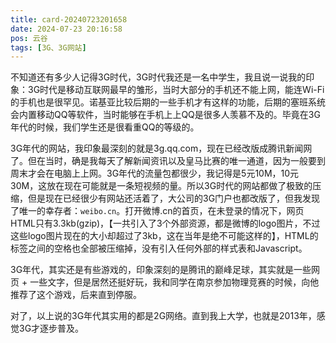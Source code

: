 ```yaml
---
title: card-20240723201658
date: 2024-07-23 20:16:58
pos: 云谷
tags: [3G、3G网站]
---
```

不知道还有多少人记得3G时代，3G时代我还是一名中学生，我且说一说我的印象：3G时代是移动互联网最早的雏形，当时大部分的手机还不能上网，能连Wi-Fi的手机也是很罕见。诺基亚比较后期的一些手机才有这样的功能，后期的塞班系统会内置移动QQ等软件，当时能够在手机上上QQ是很多人羡慕不及的。毕竟在3G年代的时候，我们学生还是很看重QQ的等级的。

3G年代的网站，我印象最深刻的就是3g.qq.com，现在已经改版成腾讯新闻网了。但在当时，确是我每天了解新闻资讯以及皇马比赛的唯一通道，因为一般要到周末才会在电脑上上网。3G年代的流量包都很少，我记得是5元10M，10元30M，这放在现在可能就是一条短视频的量。所以3G时代的网站都做了极致的压缩，但是现在已经很少有网站还活着了，大公司的3G门户也都改版了，但我发现了唯一的幸存者：`weibo.cn`。打开微博.cn的首页，在未登录的情况下，网页HTML只有3.3kb(gzip)，【一共引入了3个外部资源，都是微博的logo图片，不过这些logo图片现在的大小却超过了3kb，这在当年是绝不可能这样的】，HTML的标签之间的空格也全部被压缩掉，没有引入任何外部的样式表和Javascript。

3G年代，其实还是有些游戏的，印象深刻的是腾讯的巅峰足球，其实就是一些网页 + 一些文字，但是居然还挺好玩，我和同学在南京参加物理竞赛的时候，向他推荐了这个游戏，后来直到停服。

对了，以上说的3G年代其实用的都是2G网络。直到我上大学，也就是2013年，感觉3G才逐步普及。